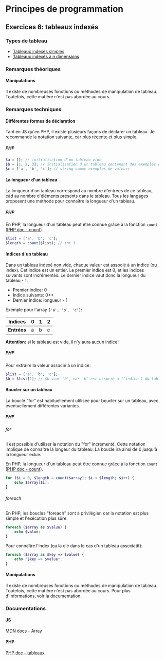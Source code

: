 # Principes de programmation

## Exercices 6: tableaux indexés

### Types de tableau

 - [Tableaux indexés simples](./d1/)
 - [Tableaux indexés à n dimensions](./dn/)

### Remarques théoriques

#### Manipulations

Il existe de nombreuses fonctions ou méthodes de manipulation de tableau. Toutefois, cette matière n'est pas abordée au cours.

### Remarques techniques

#### Différentes formes de déclaration

Tant en JS qu'en PHP, il existe plusieurs façons de déclarer un tableau. Je recommande la notation suivante, car plus récente et plus simple.

##### PHP

```php
$a = []; // initialisation d'un tableau vide
$b = [1, 2, 3]; // initialisation d'un tableau contenant des exemples de valeurs (entiers) indexées
$c = ['a', 'b', 'c']; // string comme exemples de valeurs
```

#### La longueur d'un tableau

La longueur d'un tableau correspond au nombre d'entrées de ce tableau, càd au nombre d'éléments présents dans le tableau. Tous les langages proposent une méthode pour connaître la longueur d'un tableau.

##### PHP

En PHP, la longueur d'un tableau peut être connue grâce à la fonction `count` ([PHP doc - count](https://www.php.net/manual/fr/function.count.php)).

```php
$list = ['a', 'b', 'c']; 
$length = count($list); // int 3
```

#### Indices d'un tableau

Dans un tableau indexé non vide, chaque valeur est associé à un indice (ou index). Cet indice est un entier. Le premier indice est 0, et les indices suivants sont incrémentés. Le dernier indice vaut donc la longueur du tableau - 1.

 - Premier indice: 0
 - Indice suivants: 0++
 - Dernier indice: longueur - 1

Exemple pour l'array `['a', 'b', 'c']`:

| **Indices** | 0 | 1 | 2 |
|-------------|---|---|---|
| **Entrées** | a | b | c |

**Attention:** si le tableau est vide, il n'y aura aucun indice!

##### PHP

Pour extraire la valeur associé à un indice:

```php
$list = ['a', 'b', 'c']; 
$b = $list[1]; // $b vaut 'b', car 'b' est associé à l'indice 1 du tableau $list
```

#### Boucler sur un tableau

La boucle "for" est habituellement utilisée pour boucler sur un tableau, avec éventuellement différentes variantes.

##### PHP

###### for

Il est possible d'utiliser la notation du "for" incrémenté. Cette notation implique de connaître la longeur du tableau. La boucle ira ainsi de 0 jusqu'à la longueur exlue.

En PHP, la longueur d'un tableau peut être connue grâce à la fonction `count` ([PHP doc - count](https://www.php.net/manual/fr/function.count.php)).

```php
for ($i = 0, $length = count($array); $i < $length; $i++) {
    echo $array[$i];
}
```

###### foreach

En PHP, les boucles "foreach" sont à privilégier, car la notation est plus simple et l'exécution plus sûre.

```php
foreach ($array as $value) {
    echo $value;
}
```
Pour connaître l'index (ou la clé dans le cas d'un tableau associatif):

```php
foreach ($array as $key => $value) {
    echo "$key => $value";
}
```

#### Manipulations

Il existe de nombreuses fonctions ou méthodes de manipulation de tableau. Toutefois, cette matière n'est pas abordée au cours. Pour plus d'informations, voir la documentation.

### Documentations

#### JS

[MDN docs - Array](https://developer.mozilla.org/fr/docs/Web/JavaScript/Reference/Global_Objects/Array)

#### PHP

[PHP doc - tableaux](https://www.php.net/manual/fr/language.types.array.php)
